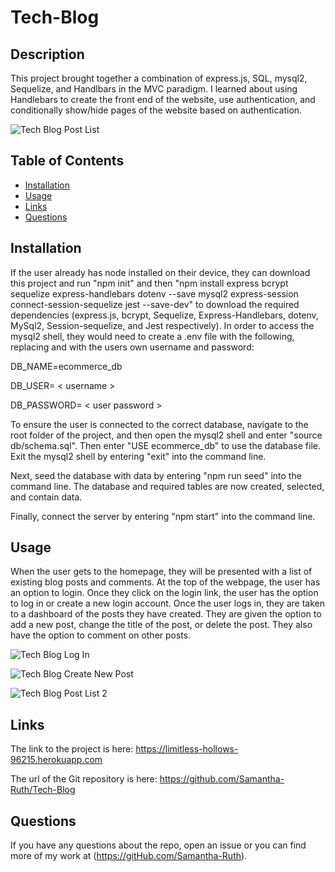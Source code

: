 # Tech-Blog

## Description

This project brought together a combination of express.js, SQL, mysql2, Sequelize, and Handlbars in the MVC paradigm.  I learned about using Handlebars to create the front end of the website, use authentication, and conditionally show/hide pages of the website based on authentication. 


![Tech Blog Post List](https://user-images.githubusercontent.com/64170123/179441374-338acce6-434c-4fc1-a0ae-7303b383f719.jpg)

## Table of Contents

* [Installation](#installation)
* [Usage](#usage)
* [Links](#links)
* [Questions](#questions)

## Installation

If the user already has node installed on their device, they can download this project and run "npm init" and then "npm install express bcrypt sequelize express-handlebars dotenv --save mysql2 express-session connect-session-sequelize jest --save-dev" to download the required dependencies (express.js, bcrypt, Sequelize, Express-Handlebars, dotenv, MySql2, Session-sequelize, and Jest respectively).  In order to access the mysql2 shell,  they would need to create a .env file with the following, replacing <username> and <user password> with the users own username and password: 
  
DB_NAME=ecommerce_db

DB_USER= < username >

DB_PASSWORD= < user password >


To ensure the user is connected to the correct database, navigate to the root folder of the project, and then open the mysql2 shell and enter "source db/schema.sql".  Then enter "USE ecommerce_db" to use the database file. Exit the mysql2 shell by entering "exit" into the command line.

Next, seed the database with data by entering "npm run seed" into the command line.  The database and required tables are now created, selected, and contain data.  

Finally, connect the server by entering "npm start" into the command line.


## Usage

When the user gets to the homepage, they will be presented with a list of existing blog posts and comments.  At the top of the webpage, the user has an option to login.  Once they click on the login link, the user has the option to log in or create a new login account. Once the user logs in, they are taken to a dashboard of the posts they have created.  They are given the option to add a new post, change the title of the post, or delete the post.  They also have the option to comment on other posts. 


![Tech Blog Log In](https://user-images.githubusercontent.com/64170123/179441799-0d6f2db5-1a57-41df-ac36-bf336cf7b9e9.jpg)

![Tech Blog Create New Post](https://user-images.githubusercontent.com/64170123/179441794-3f5964d9-6982-4ad9-ab9f-e5c958fb4543.jpg)

![Tech Blog Post List 2](https://user-images.githubusercontent.com/64170123/179441804-94162241-a53c-4508-9359-79e1f3dadc27.jpg)

## Links


The link to the project is here: https://limitless-hollows-96215.herokuapp.com

The url of the Git repository is here: https://github.com/Samantha-Ruth/Tech-Blog


## Questions

If you have any questions about the repo, open an issue or you can find more of my work at (https://gitHub.com/Samantha-Ruth).


